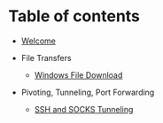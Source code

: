 # Table of contents

* [Welcome](README.md)

* File Transfers

  * [Windows File Download](file-transfers/windows-download.md)

* Pivoting, Tunneling, Port Forwarding

  * [SSH and SOCKS Tunneling](pivoting-tunneling-port-forwarding/ssh-and-socks-tunneling.md)
